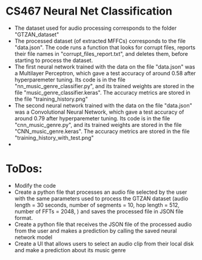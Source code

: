 # CS467 Neural Net Classification
 
* The dataset used for audio processing corresponds to the folder "GTZAN_dataset"
* The processed dataset (of extracted MFFCs) corresponds to the file "data.json". The code runs a function that looks for corrupt files, reports their file names in "corrupt_files_report.txt", and deletes them, before starting to process the dataset. 
* The first neural network trained with the data on the file "data.json" was a Multilayer Perceptron, which gave a test accuracy of around 0.58 after hyperparemeter tuning. Its code is in the file "nn_music_genre_classifier.py", and its trained weights are stored in the file "music_genre_classifier.keras". The accuracy metrics are stored in the file "training_history.png" 
* The second neural network trained with the data on the file "data.json" was a Convolutional Neural Network, which gave a test accuracy of around 0.79 after hyperparemeter tuning. Its code is in the file "cnn_music_genre.py", and its trained weights are stored in the file "CNN_music_genre.keras". The accuracy metrics are stored in the file "training_history_with_test.png"
*

# ToDos:
* Modify the code 
* Create a python file that processes an audio file selected by the user with the same parameters used to process the GTZAN dataset (audio length = 30 seconds, number of segments = 10, hop length = 512, number of FFTs = 2048, ) and saves the processed file in JSON file format. 
* Create a python file that receives the JSON file of the processed audio from the user and makes a prediction by calling the saved neural network model   
* Create a UI that allows users to select an audio clip from their local disk and make a prediction about its music genre 